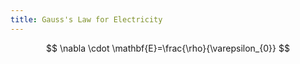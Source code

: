 ```yaml
---
title: Gauss's Law for Electricity
---
```



$$
\nabla \cdot \mathbf{E}=\frac{\rho}{\varepsilon_{0}}
$$

